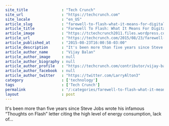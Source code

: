 ```yaml
---
site_title               : "Tech Crunch"
site_url                 : "https://techcrunch.com"
site_locale              : "en_US"
article_slug             : "farewell-to-flash-what-it-means-for-digital-video-publishers"
article_title            : "Farewell To Flash: What It Means For Digital Video Publishers"
article_image            : "https://tctechcrunch2011.files.wordpress.com/2015/08/flash-crosses.png?w=764&h=400&crop=1"
article_url              : "https://techcrunch.com/2015/08/23/farewell-to-flash-what-it-means-for-digital-video-publishers/"
article_published_at     : "2015-08-23T16:00:58-03:00"
article_description      : "It's been more than five years since Steve Jobs wrote his infamous “Thoughts on Flash” letter citing the high level of energy consumption, lack of..."
article_author_name      : "Vijay Balan"
article_author_image     : null
article_author_biography : null
article_author_profile   : "https://techcrunch.com/contributor/vijay-balan/"
article_author_facebook  : null
article_author_twitter   : "https://twitter.com/LarryAlton3"
category                 : ['technology']
tags                     : ['Tech Crunch']
permalink                : "/:categories/farewell-to-flash-what-it-means-for-digital-video-publishers/"
layout                   : post
---
```


It's been more than five years since Steve Jobs wrote his infamous “Thoughts on Flash” letter citing the high level of energy consumption, lack of...
